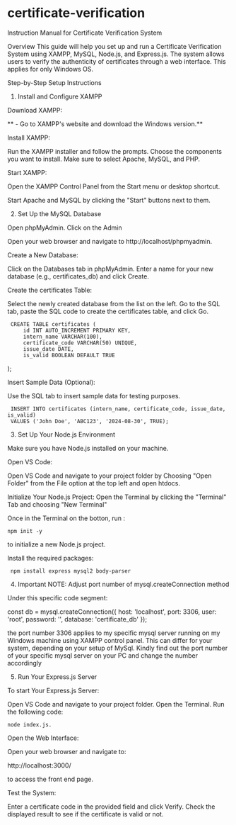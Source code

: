# certificate-verification


Instruction Manual for Certificate Verification System

Overview
This guide will help you set up and run a Certificate Verification System using XAMPP, MySQL, Node.js, and Express.js. The system allows users to verify the authenticity of certificates through a web interface. This applies for only Windows OS.

Step-by-Step Setup Instructions

1. Install and Configure XAMPP

Download XAMPP:

**   - Go to XAMPP's website and download the Windows version.**


Install XAMPP: 

Run the XAMPP installer and follow the prompts.
Choose the components you want to install. Make sure to select Apache, MySQL, and PHP.

Start XAMPP:

Open the XAMPP Control Panel from the Start menu or desktop shortcut.

Start Apache and MySQL by clicking the "Start" buttons next to them.

2. Set Up the MySQL Database

Open phpMyAdmin. Click on the Admin

Open your web browser and navigate to http://localhost/phpmyadmin.

Create a New Database:

Click on the Databases tab in phpMyAdmin.
Enter a name for your new database (e.g., certificates_db) and click Create.

Create the certificates Table:

Select the newly created database from the list on the left.
Go to the SQL tab, paste the SQL code to create the certificates table, and click Go.

     CREATE TABLE certificates (
         id INT AUTO_INCREMENT PRIMARY KEY,
         intern_name VARCHAR(100),
         certificate_code VARCHAR(50) UNIQUE,
         issue_date DATE,
         is_valid BOOLEAN DEFAULT TRUE
);
     
Insert Sample Data (Optional):

Use the SQL tab to insert sample data for testing purposes.


     INSERT INTO certificates (intern_name, certificate_code, issue_date, is_valid)
     VALUES ('John Doe', 'ABC123', '2024-08-30', TRUE);
     
3. Set Up Your Node.js Environment

Make sure you have Node.js installed on your machine.

Open VS Code:

Open VS Code and navigate to your project folder by Choosing "Open Folder" from the File option at the top left and open htdocs.

Initialize Your Node.js Project:
Open the Terminal by clicking the "Terminal" Tab and choosing "New Terminal"

Once in the Terminal on the botton, run :
    
    npm init -y 

to initialize a new Node.js project.

Install the required packages:
     
     npm install express mysql2 body-parser

4. Important NOTE: Adjust port number of mysql.createConnection method

Under this specific code segment:

const db = mysql.createConnection({
    host: 'localhost',
    port: 3306,
    user: 'root',
    password: '',
    database: 'certificate_db'
});

the port number 3306 applies to my specific mysql server running on my Windows machine using XAMPP control panel. This can differ for your system, depending on your setup of MySql. Kindly find out the port number of your specific mysql server on your PC and change the number accordingly

5. Run Your Express.js Server

To start Your Express.js Server:

Open VS Code and navigate to your project folder. Open the Terminal. Run the following code:

    node index.js.

Open the Web Interface: 

Open your web browser and navigate to:

http://localhost:3000/ 

to access the front end page.

Test the System:

Enter a certificate code in the provided field and click Verify.
Check the displayed result to see if the certificate is valid or not.

